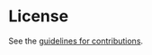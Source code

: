 # License

See the
[guidelines for contributions](https://github.com/darshakthakore/ietf-small-hotspot/blob/master/CONTRIBUTING.md).
